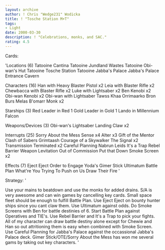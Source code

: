 ```yaml
---
layout: archive
author: ! Chris "Wedge231" Wodicka
title: ! "Tosche Station M+T"
tags:
- Light
date: 2000-03-30
description: ! "Celebrations, monks, and SAC."
rating: 4.5
---
```

Cards: 

'Locations (6)
Tatooine Cantina
Tatooine Jundland Wastes
Tatooine Obi-wan's Hut
Tatooine Tosche Station
Tatooine Jabba's Palace
Jabba's Palace Entrance Cavern

Characters (16)
Han with Heavy Blaster Pistol x2
Leia with Blaster Rifle x2
Chewbacca with Blaster Rifle x2
Luke with Lightsaber x2
Ben Kenobi x2
Obi-wan Kenobi x2
Obi-wan with Lightsaber
Tawss Khaa
Orrimaarko
Bron Burs
Melas
B'omarr Monk x2

Starships (3)
Red Leader in Red 1
Gold Leader in Gold 1
Lando in Millennium Falcon

Weapons/Devices (3)
Obi-wan's Lightsaber
Landing Claw x2

Interrupts (25)
Sorry About the Mess
Sense x4
Alter x3
Gift of the Mentor
Clash of Sabers
Grimtaash
Courage of a Skywalker
The Signal x2
Transmission Terminated x2
Careful Planning
Nabrun Leids
It's a Trap
Rebel Barrier
Weapon Levitation
Out of Commission
Put that Down
Smoke Screen x2

Effects (7)
Eject Eject
Order to Engage
Yoda's Gimer Stick
Ultimatum
Battle Plan
What're You Trying To Push on Us
Draw Their Fire  '

Strategy: '

Use your mains to beatdown and use the monks for added drains. S/A is very awesome and can win games by cancelling key cards. Small space fleet should be enough to fulfill Battle Plan. Use Eject Eject on bounty hunter ships since you cant claw them. Use Ultimatum against odds. Do Smoke Screens with Ben for battle destinies of 6. Start Battle Plan against Operatives and TIE's. Use Rebel Barrier and It's a Trap to pick your fights. All of my character can draw battle destiny alone except for Chewie and Han so out attritioning them is easy when combined with Smoke Screen. Use Careful Planning for Jabba's Palace against the occassional Jabba's Palace deck. Gimer Stick/OTE/Sorry About the Mess has won me several gams by taking out key characters. '